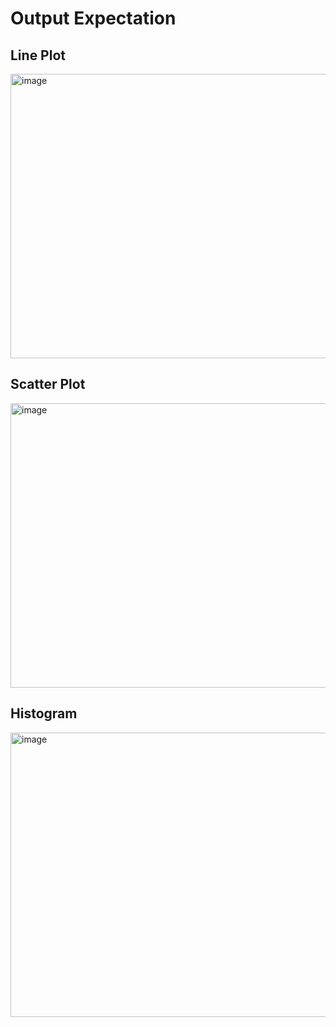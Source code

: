 # Output Expectation <br>

## Line Plot <br> 
<img width="587" height="455" alt="image" src="https://github.com/user-attachments/assets/af79979a-c73c-45a1-9796-2eb76ae7526a" />


## Scatter Plot <br>
<img width="567" height="455" alt="image" src="https://github.com/user-attachments/assets/36032cd7-1d58-4e8b-ad1d-ee912dfa9453" />


## Histogram <br>
<img width="562" height="455" alt="image" src="https://github.com/user-attachments/assets/01a2cd73-be86-480b-9595-68b2e60cd644" />
